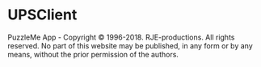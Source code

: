 # UPSClient
PuzzleMe App - 
Copyright © 1996-2018.
RJE-productions.
All rights reserved.
No part of this website may be published, in any form or by any means, without the prior permission of the authors.
